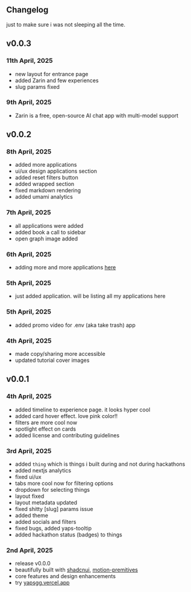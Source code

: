 ## Changelog 

just to make sure i was not sleeping all the time.

## v0.0.3

### 11th April, 2025
- new layout for entrance page
- added Zarin and few experiences
- slug params fixed

### 9th April, 2025
- Zarin is a free, open-source AI chat app with multi-model support


## v0.0.2

### 8th April, 2025
- added more applications
- ui/ux design applications section
- added reset filters button
- added wrapped section
- fixed markdown rendering
- added umami analytics

### 7th April, 2025
- all applications were added
- added book a call to sidebar
- open graph image added

### 6th April, 2025
- adding more and more applications [here](/app/application/)

### 5th April, 2025
- just added application. will be listing all my applications here

### 5th April, 2025
- added promo video for .env (aka take trash) app

### 4th April, 2025
- made copy/sharing more accessible
- updated tutorial cover images

## v0.0.1

### 4th April, 2025
- added timeline to experience page. it looks hyper cool
- added card hover effect. love pink color!!
- filters are more cool now
- spotlight effect on cards
- added license and contributing guidelines

### 3rd April, 2025
- added `thing` which is things i built during and not during hackathons
- added nextjs analytics
- fixed ui/ux
- tabs more cool now for filtering options
- dropdown for selecting things
- layout fixed
- layout metadata updated
- fixed shitty [slug] params issue
- added theme
- added socials and filters
- fixed bugs, added yaps-tooltip
- added hackathon status (badges) to things

### 2nd April, 2025
- release v0.0.0
- beautifully built with [shadcnui](https://ui.shadcn.com/), [motion-premitives](https://motion-primitives.com)
- core features and design enhancements
- try [yapsgg.vercel.app](https://yapsgg.vercel.app) 